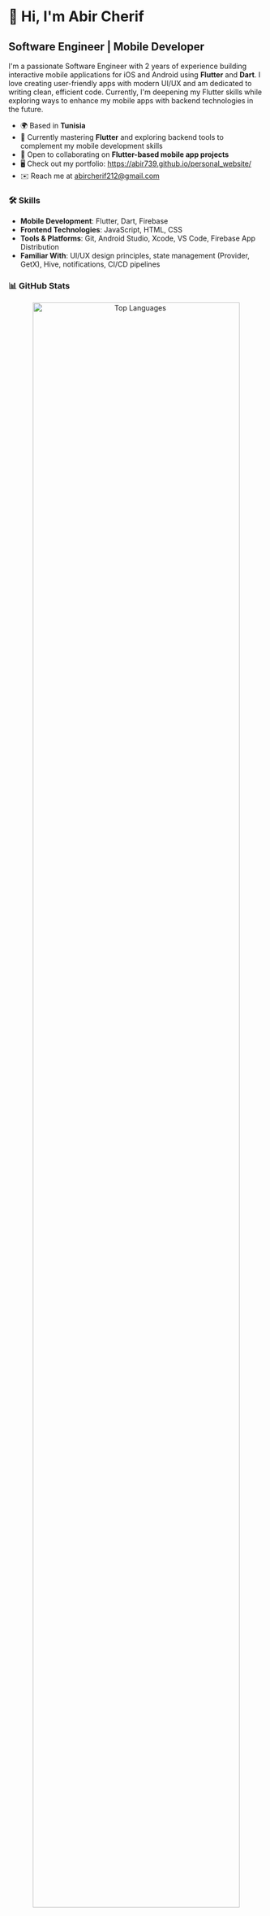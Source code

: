 # 👋 Hi, I'm Abir Cherif

## Software Engineer | Mobile Developer

I'm a passionate Software Engineer with 2 years of experience building interactive mobile applications for iOS and Android using **Flutter** and **Dart**. I love creating user-friendly apps with modern UI/UX and am dedicated to writing clean, efficient code. Currently, I'm deepening my Flutter skills while exploring ways to enhance my mobile apps with backend technologies in the future.

- 🌍 Based in **Tunisia**
- 🧠 Currently mastering **Flutter** and exploring backend tools to complement my mobile development skills
- 🤝 Open to collaborating on **Flutter-based mobile app projects**
- 🖥️ Check out my portfolio: https://abir739.github.io/personal_website/
- ✉️ Reach me at [abircherif212@gmail.com](mailto:abircherif212@gmail.com)

### 🛠️ Skills
- **Mobile Development**: Flutter, Dart, Firebase
- **Frontend Technologies**: JavaScript, HTML, CSS
- **Tools & Platforms**: Git, Android Studio, Xcode, VS Code, Firebase App Distribution
- **Familiar With**: UI/UX design principles, state management (Provider, GetX), Hive, notifications, CI/CD pipelines

### 📊 GitHub Stats
<div align="center">
  <img src="https://github-readme-stats.vercel.app/api/top-langs/?username=abir739&layout=compact&theme=light&hide_border=true" alt="Top Languages" style="width: 90%;" />
</div>
---

*Let's build amazing mobile apps together!*
